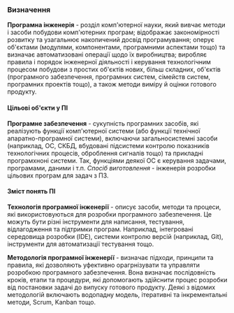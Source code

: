 ### Визначення
**Програмна інженерія** - розділ комп'ютерної науки, який вивчає методи і засоби побудови комп'ютерних програм; відображає закономірності розвитку та узагальнює накопичений досвід програмування; оперує об'єктами (модулями, компонентами, програмними аспектами тощо) та визначає автоматизовані операції щодо їх виробництва; виробляє правила і порядок інженерної діяльності і керування технологічним процесом побудови з простих об'єктів нових, більш складних, об'єктів (програмного забезпечення, програмних систем, сімейств систем, програмних проектів тощо), а також методи виміру й оцінки готового продукту.

#### Цільові об'єкти у ПІ
**Програмне забезпечення** - сукупність програмних засобів, які реалізують функції комп'ютерної системи (або функції технічної апаратно-програмної системи), включаючи загальносистемні засоби (наприклад, ОС, СКБД, вбудовані підсистеми контролю показників технологічних процесів, оброблення сигналів тощо) та прикладні програмхноні системи. Так, функціями деякої ОС є керування задачами, програмами, даними і т.п. *Спосіб виготовлення* - інженерія розробки цільових програм для задач з ПЗ.

#### Зміст понять ПІ
**Технологія програмної інженерії** - описує засоби, методи та процеси, які використовуються для розробки програмного забезпечення. Це можуть бути різні інструменти для написання, тестування, відлагодження та підтримки програм. Наприклад, інтегровані середовища розробки (IDE), системи контролю версій (наприклад, Git), інструменти для автоматизації тестування тощо.

**Методологія програмної інженерії** - визначає підходи, принципи та правила, які дозволяють уфективно орагрнізувати та управляти розробкою програмного забезпечення. Вона визначає послідовність кроків, етапи та процедури, які допомогають здійснити процес розробки від постановки задачі до випуску готового продукту. Деякі з відомих методологій включають водопадну модель, ітеративні та інкрементальні методи, Scrum, Kanban тощо.
